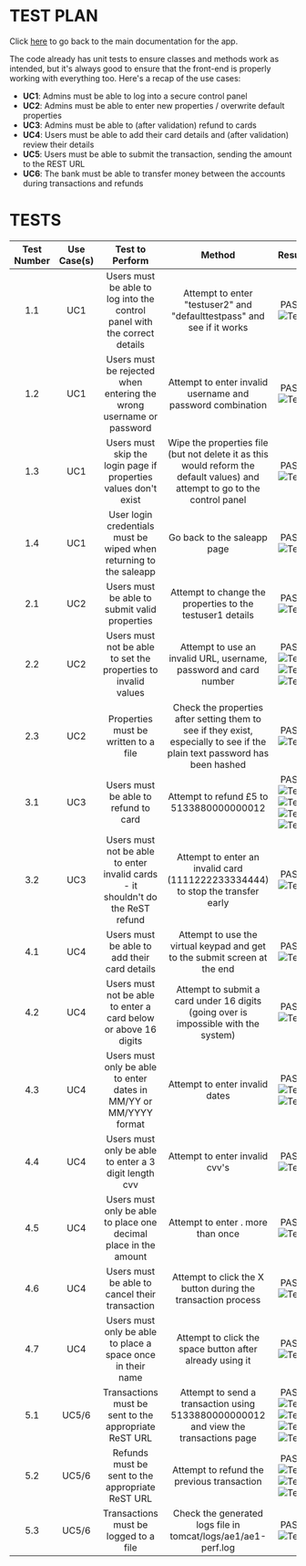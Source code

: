 # TEST PLAN

Click [here](https://github.com/WT000/COM528AE1/blob/main/ae1/documentation/appDesign.md) to go back to the main documentation for the app.

The code already has unit tests to ensure classes and methods work as intended, but it's always good to ensure that the front-end is properly working with everything too. Here's a recap of the use cases:
- **UC1**: Admins must be able to log into a secure control panel
- **UC2**: Admins must be able to enter new properties / overwrite default properties
- **UC3**: Admins must be able to (after validation) refund to cards
- **UC4**: Users must be able to add their card details and (after validation) review their details
- **UC5**: Users must be able to submit the transaction, sending the amount to the REST URL
- **UC6**: The bank must be able to transfer money between the accounts during transactions and refunds

# TESTS

**Test Number**|**Use Case(s)**|**Test to Perform**|**Method**|**Result**
:-----:|:-----:|:-----:|:-----:|:-----:
1.1|UC1|Users must be able to log into the control panel with the correct details|Attempt to enter "testuser2" and "defaulttestpass" and see if it works|PASS ![Test](https://github.com/WT000/GROUPA5AE1/blob/main/ae1/documentation/images/1.1.PNG)
1.2|UC1|Users must be rejected when entering the wrong username or password|Attempt to enter invalid username and password combination|PASS ![Test](https://github.com/WT000/GROUPA5AE1/blob/main/ae1/documentation/images/1.2.PNG)
1.3|UC1|Users must skip the login page if properties values don't exist|Wipe the properties file (but not delete it as this would reform the default values) and attempt to go to the control panel|PASS ![Test](https://github.com/WT000/GROUPA5AE1/blob/main/ae1/documentation/images/1.3.PNG)
1.4|UC1|User login credentials must be wiped when returning to the saleapp|Go back to the saleapp page|PASS ![Test](https://github.com/WT000/GROUPA5AE1/blob/main/ae1/documentation/images/1.4.PNG)
2.1|UC2|Users must be able to submit valid properties|Attempt to change the properties to the testuser1 details|PASS ![Test](https://github.com/WT000/GROUPA5AE1/blob/main/ae1/documentation/images/2.1.PNG)
2.2|UC2|Users must not be able to set the properties to invalid values|Attempt to use an invalid URL, username, password and card number|PASS ![Test](https://github.com/WT000/GROUPA5AE1/blob/main/ae1/documentation/images/2.2A.PNG) ![Test](https://github.com/WT000/GROUPA5AE1/blob/main/ae1/documentation/images/2.2B.PNG) ![Test](https://github.com/WT000/GROUPA5AE1/blob/main/ae1/documentation/images/2.2C.PNG)
2.3|UC2|Properties must be written to a file|Check the properties after setting them to see if they exist, especially to see if the plain text password has been hashed|PASS ![Test](https://github.com/WT000/GROUPA5AE1/blob/main/ae1/documentation/images/2.3.PNG)
3.1|UC3|Users must be able to refund to card|Attempt to refund £5 to 5133880000000012|PASS ![Test](https://github.com/WT000/GROUPA5AE1/blob/main/ae1/documentation/images/3.1A.PNG) ![Test](https://github.com/WT000/GROUPA5AE1/blob/main/ae1/documentation/images/3.1B.PNG) ![Test](https://github.com/WT000/GROUPA5AE1/blob/main/ae1/documentation/images/3.1C.PNG) ![Test](https://github.com/WT000/GROUPA5AE1/blob/main/ae1/documentation/images/3.1D.PNG)
3.2|UC3|Users must not be able to enter invalid cards - it shouldn't do the ReST refund|Attempt to enter an invalid card (1111222233334444) to stop the transfer early|PASS ![Test](https://github.com/WT000/GROUPA5AE1/blob/main/ae1/documentation/images/3.2.PNG)
4.1|UC4|Users must be able to add their card details|Attempt to use the virtual keypad and get to the submit screen at the end|PASS ![Test](https://github.com/WT000/GROUPA5AE1/blob/main/ae1/documentation/images/4.1.PNG)
4.2|UC4|Users must not be able to enter a card below or above 16 digits|Attempt to submit a card under 16 digits (going over is impossible with the system)|PASS ![Test](https://github.com/WT000/GROUPA5AE1/blob/main/ae1/documentation/images/4.2.PNG)
4.3|UC4|Users must only be able to enter dates in MM/YY or MM/YYYY format|Attempt to enter invalid dates|PASS ![Test](https://github.com/WT000/GROUPA5AE1/blob/main/ae1/documentation/images/4.3A.PNG) ![Test](https://github.com/WT000/GROUPA5AE1/blob/main/ae1/documentation/images/4.3B.PNG)
4.4|UC4|Users must only be able to enter a 3 digit length cvv|Attempt to enter invalid cvv's|PASS ![Test](https://github.com/WT000/GROUPA5AE1/blob/main/ae1/documentation/images/4.4.PNG)
4.5|UC4|Users must only be able to place one decimal place in the amount|Attempt to enter . more than once|PASS ![Test](https://github.com/WT000/GROUPA5AE1/blob/main/ae1/documentation/images/4.5.PNG)
4.6|UC4|Users must be able to cancel their transaction|Attempt to click the X button during the transaction process|PASS ![Test](https://github.com/WT000/GROUPA5AE1/blob/main/ae1/documentation/images/4.6.PNG)
4.7|UC4|Users must only be able to place a space once in their name|Attempt to click the space button after already using it|PASS ![Test](https://github.com/WT000/GROUPA5AE1/blob/main/ae1/documentation/images/4.7.PNG)
5.1|UC5/6|Transactions must be sent to the appropriate ReST URL|Attempt to send a transaction using 5133880000000012 and view the transactions page|PASS ![Test](https://github.com/WT000/GROUPA5AE1/blob/main/ae1/documentation/images/5.1A.PNG) ![Test](https://github.com/WT000/GROUPA5AE1/blob/main/ae1/documentation/images/5.1B.PNG) ![Test](https://github.com/WT000/GROUPA5AE1/blob/main/ae1/documentation/images/5.1C.PNG) ![Test](https://github.com/WT000/GROUPA5AE1/blob/main/ae1/documentation/images/5.1D.PNG)
5.2|UC5/6|Refunds must be sent to the appropriate ReST URL|Attempt to refund the previous transaction|PASS ![Test](https://github.com/WT000/GROUPA5AE1/blob/main/ae1/documentation/images/5.2A.PNG) ![Test](https://github.com/WT000/GROUPA5AE1/blob/main/ae1/documentation/images/5.2B.PNG) ![Test](https://github.com/WT000/GROUPA5AE1/blob/main/ae1/documentation/images/5.2C.PNG) 
5.3|UC5/6|Transactions must be logged to a file|Check the generated logs file in tomcat/logs/ae1/ae1-perf.log|PASS ![Test](https://github.com/WT000/GROUPA5AE1/blob/main/ae1/documentation/images/5.3.PNG)
